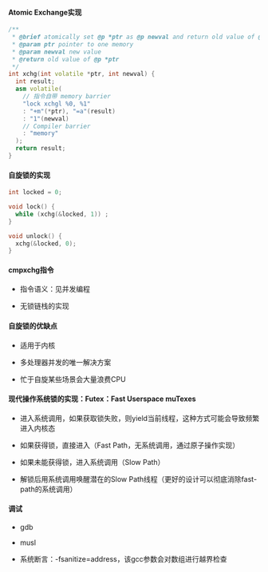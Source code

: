 #### Atomic Exchange实现

```cpp
/**
 * @brief atomically set @p *ptr as @p newval and return old value of @p *ptr
 * @param ptr pointer to one memory
 * @param newval new value
 * @return old value of @p *ptr 
 */
int xchg(int volatile *ptr, int newval) {
  int result;
  asm volatile(
    // 指令自带 memory barrier
    "lock xchgl %0, %1"
    : "+m"(*ptr), "=a"(result)
    : "1"(newval)
    // Compiler barrier
    : "memory"
  );
  return result;
}
```

#### 自旋锁的实现

```cpp
int locked = 0;

void lock() {
  while (xchg(&locked, 1)) ;
}

void unlock() {
  xchg(&locked, 0);
}
```

#### cmpxchg指令

- 指令语义：见并发编程

- 无锁链栈的实现

#### 自旋锁的优缺点

- 适用于内核

- 多处理器并发的唯一解决方案

- 忙于自旋某些场景会大量浪费CPU

#### 现代操作系统锁的实现：Futex：Fast Userspace muTexes

- 进入系统调用，如果获取锁失败，则yield当前线程，这种方式可能会导致频繁进入内核态

- 如果获得锁，直接进入（Fast Path，无系统调用，通过原子操作实现）

- 如果未能获得锁，进入系统调用（Slow Path）

- 解锁后用系统调用唤醒潜在的Slow Path线程（更好的设计可以彻底消除fast-path的系统调用）

#### 调试

- gdb

- musl

- 系统断言：-fsanitize=address，该gcc参数会对数组进行越界检查